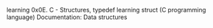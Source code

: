 learning 0x0E. C - Structures, typedef
learning struct (C programming language)
Documentation: Data structures
